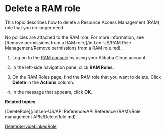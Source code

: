 # Delete a RAM role

This topic describes how to delete a Resource Access Management \(RAM\) role that you no longer need.

No policies are attached to the RAM role. For more information, see [Remove permissions from a RAM role](/intl.en-US/RAM Role Management/Remove permissions from a RAM role.md).

1.  Log on to the [RAM console](https://ram.console.aliyun.com/) by using your Alibaba Cloud account.

2.  In the left-side navigation pane, click **RAM Roles**.

3.  On the RAM Roles page, find the RAM role that you want to delete. Click **Delete** in the **Actions** column.

4.  In the message that appears, click **OK**.


**Related topics**  


[DeleteRole](/intl.en-US/API Reference/API Reference (RAM)/Role management APIs/DeleteRole.md)

[DeleteServiceLinkedRole]()

